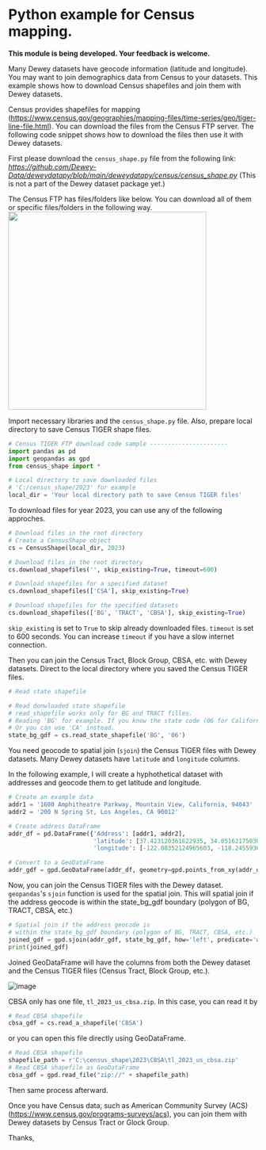 #  Python example for Census mapping.

**This module is being developed. Your feedback is welcome.**

Many Dewey datasets have geocode information (latitude and longitude).
You may want to join demographics data from Census to your datasets.
This example shows how to download Census shapefiles and join them with Dewey datasets.

Census provides shapefiles for mapping (https://www.census.gov/geographies/mapping-files/time-series/geo/tiger-line-file.html).
You can download the files from the Census FTP server.
The following code snippet shows how to download the files then use it with Dewey datasets.


First please download the `census_shape.py` file from the following link:
*https://github.com/Dewey-Data/deweydatapy/blob/main/deweydatapy/census/census_shape.py*
(This is not a part of the Dewey dataset package yet.)

The Census FTP has files/folders like below.
You can download all of them or specific files/folders in the following way.
<img src="https://github.com/Dewey-Data/deweydatapy/assets/142400584/78ede7bb-b889-4ca1-835f-c65070430d68" width = "400">

Import necessary libraries and the `census_shape.py` file.
 Also, prepare local directory to save Census TIGER shape files.
```Python
# Census TIGER FTP download code sample ----------------------
import pandas as pd
import geopandas as gpd
from census_shape import *

# Local directory to save downloaded files
# 'C:/census_shape/2023' for example
local_dir = 'Your local directory path to save Census TIGER files'
```

To download files for year 2023, you can use any of the following approches.
```Python
# Download files in the root directory
# Create a CensusShape object
cs = CensusShape(local_dir, 2023)

# Download files in the root directory
cs.download_shapefiles('', skip_existing=True, timeout=600)

# Download shapefiles for a specified dataset
cs.download_shapefiles(['CSA'], skip_existing=True)

# Download shapefiles for the specified datasets
cs.download_shapefiles(['BG', 'TRACT', 'CBSA'], skip_existing=True)
```
`skip_existing` is set to `True` to skip already downloaded files. `timeout` is set to 600 seconds. You can
increase `timeout` if you have a slow internet connection.

Then you can join the Census Tract, Block Group, CBSA, etc. with Dewey datasets. Direct to the local directory where you saved the Census TIGER files.     
```Python
# Read state shapefile

# Read donwloaded state shapefile
# read_shapefile works only for BG and TRACT filles.
# Reading 'BG' for example. If you know the state code (06 for California, for example), you can use it.
# Or you can use 'CA' instead.
state_bg_gdf = cs.read_state_shapefile('BG', '06')
```

You need geocode to spatial join (`sjoin`) the Census TIGER files with Dewey datasets.
Many Dewey datasets have `latitude` and `longitude` columns.

In the following example, I will create a hyphothetical dataset with addresses and geocode them to get latitude and longitude.     
```Python
# Create an example data
addr1 = '1600 Amphitheatre Parkway, Mountain View, California, 94043'
addr2 = '200 N Spring St, Los Angeles, CA 90012'

# Create address DataFrame
addr_df = pd.DataFrame({'Address': [addr1, addr2],
                        'latitude': [37.423120361622935, 34.05162175030242],
                        'longitude': [-122.08352124965603, -118.24559360036471]})

# Convert to a GeoDataFrame
addr_gdf = gpd.GeoDataFrame(addr_df, geometry=gpd.points_from_xy(addr_df['longitude'], addr_df['latitude']))
```
Now, you can join the Census TIGER files with the Dewey dataset.
`geopandas`'s `sjoin` function is used for the spatial join.
This will spatial join if the address geocode is within the state_bg_gdf boundary (polygon of BG, TRACT, CBSA, etc.)

```Python
# Spatial join if the address geocode is
# within the state_bg_gdf boundary (polygon of BG, TRACT, CBSA, etc.)
joined_gdf = gpd.sjoin(addr_gdf, state_bg_gdf, how='left', predicate='within')
print(joined_gdf)
```

Joined GeoDataFrame will have the columns from both the Dewey dataset and the Census TIGER files
(Census Tract, Block Group, etc.).

![image](https://github.com/Dewey-Data/deweydatapy/assets/142400584/d6b175df-d927-4491-b18f-d1057beaa70f)

CBSA only has one file, `tl_2023_us_cbsa.zip`. In this case, you can read it by
```Python
# Read CBSA shapefile
cbsa_gdf = cs.read_a_shapefile('CBSA')
```
or you can open this file directly using GeoDataFrame.
```Python
# Read CBSA shapefile
shapefile_path = r'C:\census_shape\2023\CBSA\tl_2023_us_cbsa.zip'
# Read CBSA shapefile as GeoDataFrame
cbsa_gdf = gpd.read_file("zip://" + shapefile_path)
```
Then same process afterward.

Once you have Census data, such as American Community Survey (ACS)
(https://www.census.gov/programs-surveys/acs), you can join them with Dewey datasets
by Census Tract or Glock Group.

Thanks,
